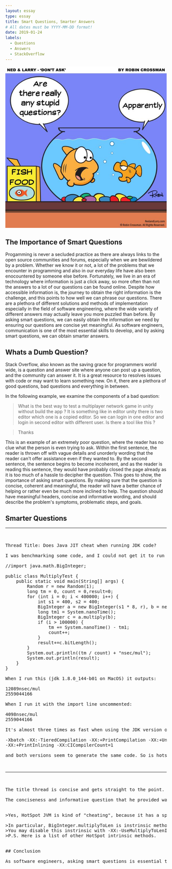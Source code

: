 ```yaml
---
layout: essay
type: essay
title: Smart Questions, Smarter Answers
# All dates must be YYYY-MM-DD format!
date: 2019-01-24
labels:
  - Questions
  - Answers
  - StackOverflow
---
```


<img class="ui medium left floated image" src="../images/questions.jpg">

## The Importance of Smart Questions 

Progamming is never a secluded practice as there are always links to the open source communities and forums, especially when we are bewildered by a problem. Whether we know it or not, a lot of the problems that we encounter in programming and also in our everyday life have also been enocountered by someone else before. Fortunately, we live in an era of technology where information is just a click away, so more often than not the answers to a lot of our questions can be found online. Despite how accessible information is, the journey to obtain the right information is the challenge, and this points to how well we can phrase our questions. There are a plethora of different solutions and methods of implementation especially in the field of software engineering, where the wide variety of different answers may actually leave you more puzzled than before. By asking smart questions, we can easily obtain the information we need by ensuring our questions are concise yet meaningful. As software engineers, communication is one of the most essential skills to develop, and by asking smart questions, we can obtain smarter answers. 

## Whats a Dumb Question? 

Stack Overflow, also known as the saving grace for programmers world wide, is a question and answer site where anyone can post up a question, and the community can answer it. It is a great resource to resolves issues with code or may want to learn something new. On it, there are a plethora of good questions, bad questions and everything in between. 

In the following example, we examine the components of a bad question:


>What is the best way to test a multiplayer network game in unity without build the app ? It is something like in editor unity there is two editor which one is a copied editor. So we can login in one editor and login in second editor with different user. Is there a tool like this ? 

>Thanks


This is an example of an extremely poor question, where the reader has no clue what the person is even trying to ask. Within the first sentence, the reader is thrown off with vague details and unorderly wording that the reader can't offer assistance even if they wanted to. By the second sentence, the sentence begins to become incoherent, and as the reader is reading this sentence, they would have probably closed the page already as it is too much of a hassle to decipher the question. This goes to show, the importance of asking smart questions. By making sure that the question is concise, coherent and meaningful, the reader will have a better chance of helping or rather even be much more inclined to help. The question should have meaningful headers, concise and informative wording, and should describe the problem's symptoms, problematic steps, and goals. 

## Smarter Questions

<hr>

<pre> 

Thread Title: Does Java JIT cheat when running JDK code?

I was benchmarking some code, and I could not get it to run as fast as with java.math.BigInteger, even when using the exact same algorithm. So I copied java.math.BigInteger source into my own package and tried this:

//import java.math.BigInteger;

public class MultiplyTest {
    public static void main(String[] args) {
        Random r = new Random(1);
        long tm = 0, count = 0,result=0;
        for (int i = 0; i < 400000; i++) {
            int s1 = 400, s2 = 400;
            BigInteger a = new BigInteger(s1 * 8, r), b = new BigInteger(s2 * 8, r);
            long tm1 = System.nanoTime();
            BigInteger c = a.multiply(b);
            if (i > 100000) {
                tm += System.nanoTime() - tm1;
                count++;
            }
            result+=c.bitLength();
        }
        System.out.println((tm / count) + "nsec/mul");
        System.out.println(result); 
    }
} 

When I run this (jdk 1.8.0_144-b01 on MacOS) it outputs: 

12089nsec/mul
2559044166

When I run it with the import line uncommented: 

4098nsec/mul
2559044166

It's almost three times as fast when using the JDK version of BigInteger versus my version, even if it's using the exact same code. I've examined the bytecode with javap, and compared compiler output when running with options: 

-Xbatch -XX:-TieredCompilation -XX:+PrintCompilation -XX:+UnlockDiagnosticVMOptions 
-XX:+PrintInlining -XX:CICompilerCount=1

and both versions seem to generate the same code. So is hotspot using some precomputed optimisations that I can't use in my code? I always understood that they don't. What explains this difference?
<pre>

<hr>

The title thread is concise and gets straight to the point. The explanation of the question provides a good background of what the asker was doing when he encountered the problem and the solutions he attempted. The code blocks were also included to provide greater detail of what the asker currently has. This is a sign of a quality question especially when given to the right forum. The question was posted on Stack Overflow, and the question is unique and has not been asked before. The asker provides a really good outline of his problem which makes it easy to reader for potential responders.

The conciseness and informative question that he provided was responded with a quality answer shortly after being posted shown below:


>Yes, HotSpot JVM is kind of "cheating", because it has a special version of some BigInteger methods that you won't find in Java code.These methods are called JVM intrinsics.

>In particular, BigInteger.multiplyToLen is instrinsic method in HotSpot. There is a special hand-coded assembly implementation in JVM source base, but only for x86-64 architecture.
>You may disable this instrinsic with -XX:-UseMultiplyToLenIntrinsic option to force JVM to use pure Java implementation. In this case the performance will be similar to the performance of your copied code.
>P.S. Here is a list of other HotSpot intrinsic methods.


## Conclusion

As software engineers, asking smart questions is essential to learn and obtain new knowledge. Programming is a life long journey and there is so much to learn so that makes it especially important and crucial for hackers to emphasize on smart questions to get smarter answers. 
